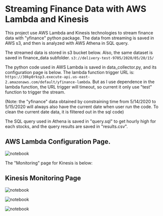 # Streaming Finance Data with AWS Lambda and Kinesis

This project use AWS Lambda and Kinesis technologies to stream finance data with "yfinance" python package. The data from streaming is saved in AWS s3, and then is analyzed with AWS Athena in SQL query.

The streamed data is stored in s3 bucket below. Also, the same dataset is saved in finance_data subfolder.
`s3://delivery-test-9705/2020/05/20/15/`

The python code used in AWS Lambda is saved in data_collector.py, and its configuration page is below. The lambda function trigger URL is: `https://30kp0rksp3.execute-api.us-east-2.amazonaws.com/default/yfinance-lambda`. But as I use dependence in the lambda function, the URL trigger will timeout, so current it only use "test" function to trigger the stream.

(Note: the "yfinance" data obtained by constraining time from 5/14/2020 to 5/15/2020 will always also have the current date when user run the code. To clean the current date data, it is filtered out in the sql code)

The SQL query used in Athena is saved in "query.sql" to get hourly high for each stocks, and the query results are saved in "results.csv".

## AWS Lambda Configuration Page.
![notebook](https://github.com/SherlockZhang/Streaming-Finance-Data-with-AWS-Lambda-Kinesis/tree/master/assets/lambda-config.png?raw=true)

The "Monitoring" page for Kinesis is below:
## Kinesis Monitoring Page
![notebook](https://github.com/SherlockZhang/Streaming-Finance-Data-with-AWS-Lambda-Kinesis/tree/master/assets/kinesis-0.png?raw=true)

![notebook](https://github.com/SherlockZhang/Streaming-Finance-Data-with-AWS-Lambda-Kinesis/tree/master/assets/kinesis-1.png?raw=true)

![notebook](https://github.com/SherlockZhang/Streaming-Finance-Data-with-AWS-Lambda-Kinesis/tree/master/assets/kinesis-2.png?raw=true)